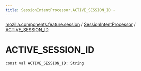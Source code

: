 ```yaml
---
title: SessionIntentProcessor.ACTIVE_SESSION_ID - 
---
```


[mozilla.components.feature.session](../index.html) / [SessionIntentProcessor](index.html) / [ACTIVE_SESSION_ID](./-a-c-t-i-v-e_-s-e-s-s-i-o-n_-i-d.html)

# ACTIVE_SESSION_ID

`const val ACTIVE_SESSION_ID: `[`String`](https://kotlinlang.org/api/latest/jvm/stdlib/kotlin/-string/index.html)